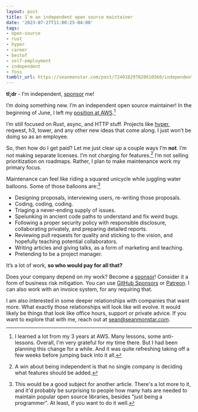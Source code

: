```yaml
---
layout: post
title: I'm an independent open source maintainer
date: '2023-07-27T11:00:25-04:00'
tags:
- open-source
- rust
- hyper
- career
- bestof
- self-employment
- independent
- foss
tumblr_url: https://seanmonstar.com/post/724010297820610560/independent-open-source-maintainer
---
```

 **tl;dr** - I’m independent, [sponsor](https://seanmonstar.com/sponsor) me!

I’m doing something new. I’m an independent open source maintainer! In the beginning of June, I left my [position at AWS](https://seanmonstar.com/blog/next-up-aws/).[^aws]

I’m still focused on Rust, async, and HTTP stuff. Projects like [hyper](https://hyper.rs), reqwest, h3, tower, and any other new ideas that come along. I just won’t be doing so as an employee.

So, then how do I get paid? Let me just clear up a couple ways I’m **not**. I’m not making separate licenses. I’m not charging for features.[^features] I’m not selling prioritization on roadmaps. Rather, I plan to make maintenance work my primary focus.

Maintenance can feel like riding a squared unicycle while juggling water balloons. Some of those balloons are:[^maintainer]

- Designing proposals, interviewing users, re-writing those proposals.
- Coding, coding, coding.
- Triaging a never-ending supply of issues.
- Spelunking in ancient code paths to understand and fix weird bugs.
- Following a proper security policy with responsible disclosure, collaborating privately, and preparing detailed reports.
- Reviewing pull requests for quality and sticking to the vision, and hopefully teaching potential collaborators.
- Writing articles and giving talks, as a form of marketing and teaching.
- Pretending to be a project manager.

It’s a lot of work, **so who would pay for all that?**

Does your company depend on my work? Become a [sponsor](https://seanmonstar.com/sponsor)! Consider it a form of business risk mitigation. You can use [GitHub Sponsors](https://github.com/sponsors/seanmonstar) or [Patreon](https://patreon.com/seanmonstar). I can also work with an invoice system, for any requiring that.

I am also interested in some deeper relationships with companies that want more. What exactly those relationships will look like will evolve. It would likely be things that look like office hours, support or private advice. If you want to explore that with me, reach out at [sean@seanmonstar.com](mailto:sean@seanmonstar.com?subject=Sponsorship).

[^aws]: I learned a lot from my 3 years at AWS. Many lessons, some anti-lessons. Overall, I'm very grateful for my time there. But I had been planning this change for a while. And it was quite refreshing taking off a few weeks before jumping back into it all.
[^features]: A win about being independent is that no single company is deciding what features should be added. 
[^maintainer]: This would be a good subject for another article. There's a lot more to it, and it'd probably be surprising to people how many hats are needed to maintain popular open source libraries, besides "just being a programmer". At least, if you want to do it well.

